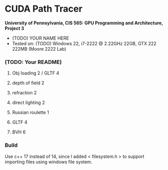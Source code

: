 CUDA Path Tracer
================

**University of Pennsylvania, CIS 565: GPU Programming and Architecture, Project 3**

* (TODO) YOUR NAME HERE
* Tested on: (TODO) Windows 22, i7-2222 @ 2.22GHz 22GB, GTX 222 222MB (Moore 2222 Lab)

### (TODO: Your README)

1. Obj loading 2 / GLTF 4
2. depth of field 2
3. refraction 2
4. direct lighting 2
5. Russian roulette 1

1. GLTF 4
2. BVH 6

### Build 

Use c++ 17 instead of 14, since I added < filesystem.h > to support importing files using windows file system.

